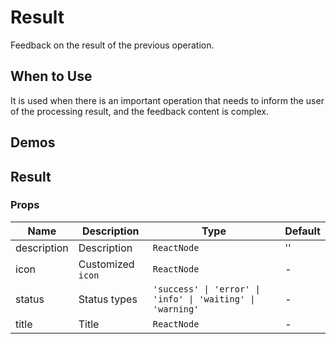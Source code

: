 # Result

Feedback on the result of the previous operation.

## When to Use

It is used when there is an important operation that needs to inform the user of the processing result, and the feedback content is complex.

## Demos

<code src="./demos/demo1.tsx"></code>

## Result

### Props

| Name        | Description       | Type                                                       | Default |
| ----------- | ----------------- | ---------------------------------------------------------- | ------- |
| description | Description       | `ReactNode`                                                | ''      |
| icon        | Customized `icon` | `ReactNode`                                                | -       |
| status      | Status types      | `'success' \| 'error' \| 'info' \| 'waiting' \| 'warning'` | -       |
| title       | Title             | `ReactNode`                                                | -       |

